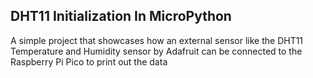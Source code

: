 DHT11 Initialization In MicroPython
----

A simple project that showcases how an external sensor like the DHT11 Temperature and Humidity sensor by Adafruit can be connected to the Raspberry Pi Pico to print out the data

